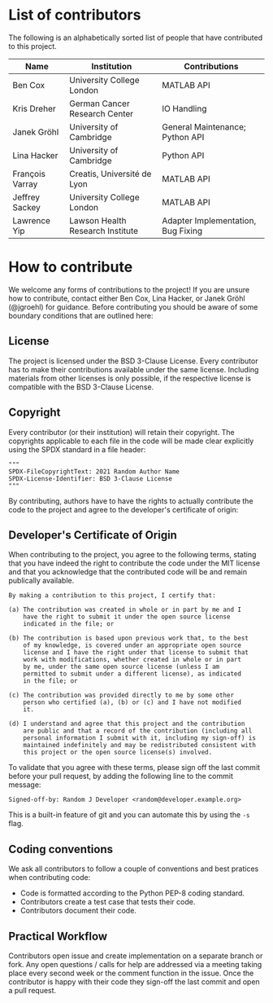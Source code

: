 
# List of contributors

The following is an alphabetically sorted list of
people that have contributed to this project.

| Name | Institution | Contributions |
| ---- | --- | ------------- |
| Ben Cox | University College London | MATLAB API |
| Kris Dreher | German Cancer Research Center | IO Handling |
| Janek Gröhl | University of Cambridge | General Maintenance; Python API |
| Lina Hacker | University of Cambridge | Python API |
| François Varray | Creatis, Université de Lyon | MATLAB API |
| Jeffrey Sackey | University College London | MATLAB API |
| Lawrence Yip | Lawson Health Research Institute | Adapter Implementation, Bug Fixing |

# How to contribute

We welcome any forms of contributions to the project!
If you are unsure how to contribute, contact either Ben Cox, Lina Hacker, or
Janek Gröhl (@jgroehl) for guidance. Before contributing you should be aware of
some boundary conditions that are outlined here:

## License
The project is licensed under the BSD 3-Clause License.
Every contributor has to make their contributions available under the same license.
Including materials from other licenses is only possible, if the respective license is
compatible with the BSD 3-Clause License.

## Copyright
Every contributor (or their institution) will retain their copyright.
The copyrights applicable to each file in the code will be made clear 
explicitly using the SPDX standard in a file header:

    """
    SPDX-FileCopyrightText: 2021 Random Author Name
    SPDX-License-Identifier: BSD 3-Clause License
    """

By contributing, authors have to have the rights to actually 
contribute the code to the project and agree to the developer's
certificate of origin:

## Developer's Certificate of Origin

When contributing to the project, you agree to the following terms,
stating that you have indeed the right to contribute the code
under the MIT license and that you acknowledge that the contributed
code will be and remain publically available.

    By making a contribution to this project, I certify that:

    (a) The contribution was created in whole or in part by me and I
        have the right to submit it under the open source license
        indicated in the file; or

    (b) The contribution is based upon previous work that, to the best
        of my knowledge, is covered under an appropriate open source
        license and I have the right under that license to submit that
        work with modifications, whether created in whole or in part
        by me, under the same open source license (unless I am
        permitted to submit under a different license), as indicated
        in the file; or

    (c) The contribution was provided directly to me by some other
        person who certified (a), (b) or (c) and I have not modified
        it.

    (d) I understand and agree that this project and the contribution
	    are public and that a record of the contribution (including all
	    personal information I submit with it, including my sign-off) is
	    maintained indefinitely and may be redistributed consistent with
	    this project or the open source license(s) involved.

To validate that you agree with these terms, please sign off the last commit
before your pull request, by adding the following line to the commit message:

    Signed-off-by: Random J Developer <random@developer.example.org>

This is a built-in feature of git and you can automate this by using the `-s` flag.

## Coding conventions

We ask all contributors to follow a couple of conventions and best pratices when contributing code:
- Code is formatted according to the Python PEP-8 coding standard.
- Contributors create a test case that tests their code.
- Contributors document their code.

## Practical Workflow

Contributors open issue and create implementation on a separate branch or fork.
Any open questions / calls for help are addressed via a meeting taking place every second week or the comment function in the issue.
Once the contributor is happy with their code they sign-off the last commit and open a pull request.
